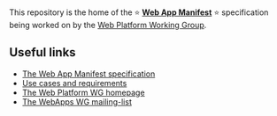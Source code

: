 This repository is the home of the :star: **[Web App Manifest](https://www.w3.org/TR/appmanifest/)** :star: specification being worked on by
the [Web Platform Working Group](https://www.w3.org/WebPlatform/WG/).

## Useful links
* [The Web App Manifest specification](https://www.w3.org/TR/appmanifest/)
* [Use cases and requirements](https://w3c-webmob.github.io/installable-webapps/)
* [The Web Platform WG homepage](https://www.w3.org/WebPlatform/WG/)
* [The WebApps WG mailing-list](https://lists.w3.org/Archives/Public/public-webapps/)
